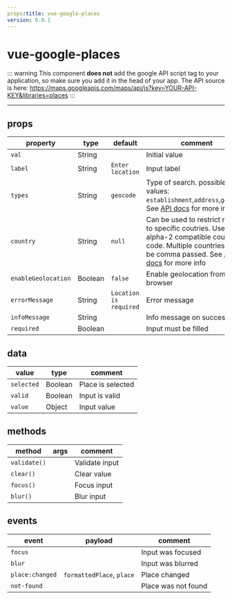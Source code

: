 ```yaml
---
props:title: vue-google-places
version: 0.0.1
---
```


# vue-google-places
<Badge :text="$page.frontmatter.version" type="warn"/>
<Badge text="work in progress" type="error"/>

::: warning
This component **does not** add the google API script tag to your application, so make sure you add it in the head of your app. The API source is here: https://maps.googleapis.com/maps/api/js?key=YOUR-API-KEY&libraries=places
:::

---

<vp-holder>
<vue-google-places></vue-google-places>
<vue-google-places label="Input required" required enableGeolocation></vue-google-places>
</vp-holder>

## props

| property            | type    | default                | comment                                                      |
| ------------------- | ------- | ---------------------- | ------------------------------------------------------------ |
| `val`               | String  |                        | Initial value                                                |
| `label`             | String  | `Enter location`       | Input label                                                  |
| `types`             | String  | `geocode`              | Type of search. possible values: `establishment`,`address`,`geocode`. See [API docs](https://developers.google.com/maps/documentation/javascript/places-autocomplete) for more info |
| `country`           | String  | `null`                 | Can be used to restrict results to specific coutries. Use alpha-2 compatible country code. Multiple countries must be comma passed. See [API docs](https://developers.google.com/maps/documentation/javascript/places-autocomplete) for more info |
| `enableGeolocation` | Boolean | `false`                | Enable geolocation from user’s browser                       |
| `errorMessage`      | String  | `Location is required` | Error message                                                |
| `infoMessage`       | String  |                        | Info message on success                                      |
| `required`          | Boolean |                        | Input must be filled                                         |

## data

| value      | type    | comment           |
| ---------- | ------- | ----------------- |
| `selected` | Boolean | Place is selected |
| `valid`    | Boolean | Input is valid    |
| `value`    | Object  | Input value       |

## methods

| method       | args | comment        |
| ------------ | ---- | -------------- |
| `validate()` |      | Validate input |
| `clear()`    |      | Clear value    |
| `focus()`    |      | Focus input    |
| `blur()`     |      | Blur input     |

## events

| event           | payload                   | comment             |
| --------------- | ------------------------- | ------------------- |
| `focus`         |                           | Input was focused   |
| `blur`          |                           | Input was blurred   |
| `place:changed` | `formattedPlace`, `place` | Place changed       |
| `not-found`     |                           | Place was not found |

